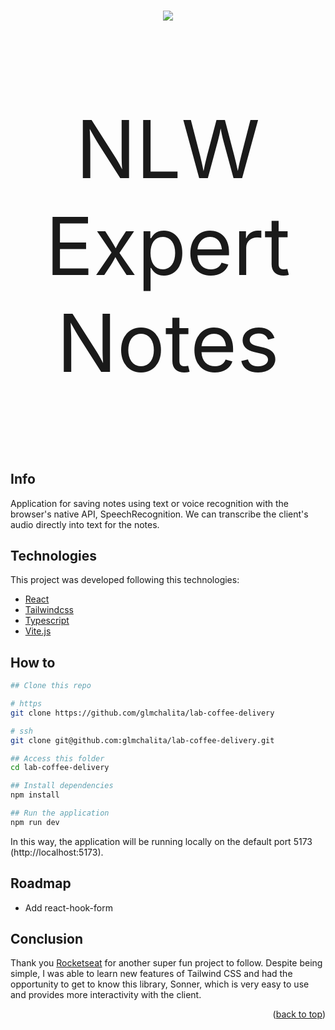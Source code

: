 <a name="readme-top"></a>

<h1 align="center">
  <img src="../media/images/nlw-expert-notes.png?raw=true">
</h1>

<p style="font-size: 128px" align="center">NLW Expert Notes</p>

## Info
Application for saving notes using text or voice recognition with the browser's native API, SpeechRecognition. We can transcribe the client's audio directly into text for the notes.

## Technologies

This project was developed following this technologies:

- [React](https://react.dev/)
- [Tailwindcss](https://tailwindcss.com/)
- [Typescript](https://www.typescriptlang.org/)
- [Vite.js](https://vitejs.dev/)

## How to

```bash
## Clone this repo

# https
git clone https://github.com/glmchalita/lab-coffee-delivery

# ssh
git clone git@github.com:glmchalita/lab-coffee-delivery.git

## Access this folder
cd lab-coffee-delivery

## Install dependencies
npm install

## Run the application
npm run dev
```

In this way, the application will be running locally on the default port 5173 (http://localhost:5173).

## Roadmap

- Add react-hook-form

## Conclusion

Thank you [Rocketseat](https://github.com/rocketseat-education) for another super fun project to follow. Despite being simple, I was able to learn new features of Tailwind CSS and had the opportunity to get to know this library, Sonner, which is very easy to use and provides more interactivity with the client.
<p align="right">(<a href="#readme-top">back to top</a>)</p>
